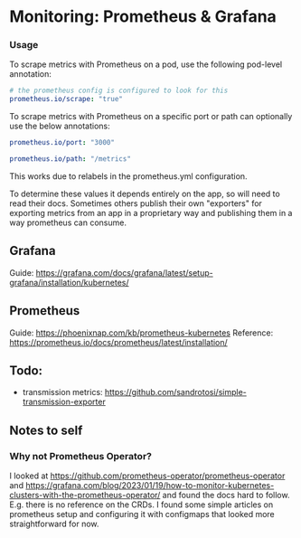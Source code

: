 # Monitoring: Prometheus & Grafana

### Usage

To scrape metrics with Prometheus on a pod, use the following pod-level annotation:

```yaml
# the prometheus config is configured to look for this
prometheus.io/scrape: "true"
```

To scrape metrics with Prometheus on a specific port or path can optionally use the below annotations:

```yaml
prometheus.io/port: "3000"
```

```yaml
prometheus.io/path: "/metrics"
```

This works due to relabels in the prometheus.yml configuration.

To determine these values it depends entirely on the app, so will need to read their docs. Sometimes others publish their own "exporters" for exporting metrics from an app in a proprietary way and publishing them in a way prometheus can consume.

## Grafana

Guide: https://grafana.com/docs/grafana/latest/setup-grafana/installation/kubernetes/

## Prometheus

Guide: https://phoenixnap.com/kb/prometheus-kubernetes
Reference: https://prometheus.io/docs/prometheus/latest/installation/

## Todo:

- transmission metrics: https://github.com/sandrotosi/simple-transmission-exporter

## Notes to self

### Why not Prometheus Operator?

I looked at https://github.com/prometheus-operator/prometheus-operator and https://grafana.com/blog/2023/01/19/how-to-monitor-kubernetes-clusters-with-the-prometheus-operator/ and found the docs hard to follow. E.g. there is no reference on the CRDs. I found some simple articles on prometheus setup and configuring it with configmaps that looked more straightforward for now.
